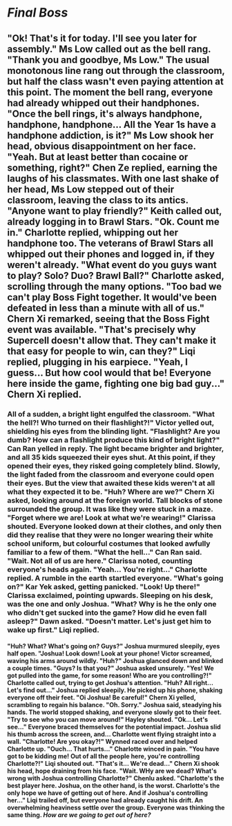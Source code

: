   # *Final Boss*
  ## "Ok! That's it for today. I'll see you later for assembly." Ms Low called out as the bell rang. "Thank you and goodbye, Ms Low." The usual monotonous line rang out through the classroom, but half the class wasn't even paying attention at this point. The moment the bell rang, everyone had already whipped out their handphones. "Once the bell rings, it's always handphone, handphone, handphone... All the Year 1s have a handphone addiction, is it?" Ms Low shook her head, obvious disappointment on her face. "Yeah. But at least better than cocaine or something, right?" Chen Ze replied, earning the laughs of his classmates. With one last shake of her head, Ms Low stepped out of their classroom, leaving the class to its antics. "Anyone want to play friendly?" Keith called out, already logging in to Brawl Stars. "Ok. Count me in." Charlotte replied, whipping out her handphone too. The veterans of Brawl Stars all whipped out their phones and logged in, if they weren't already. "What event do you guys want to play? Solo? Duo? Brawl Ball?" Charlotte asked, scrolling through the many options. "Too bad we can't play Boss Fight together. It would've been defeated in less than a minute with all of us." Chern Xi remarked, seeing that the Boss Fight event was available. "That's precisely why Supercell doesn't allow that. They can't make it that easy for people to win, can they?" Liqi replied, plugging in his earpiece. "Yeah, I guess... But how cool would that be! Everyone here inside the game, fighting one big bad guy..." Chern Xi replied. 
  ### All of a sudden, a bright light engulfed the classroom. "What the hell?! Who turned on their flashlight?!" Victor yelled out, shielding his eyes from the blinding light. "Flashlight? Are you dumb? How can a flashlight produce this kind of bright light?" Can Ran yelled in reply. The light became brighter and brighter, and all 35 kids squeezed their eyes shut. At this point, if they opened their eyes, they risked going completely blind. Slowly, the light faded from the classroom and everyone could open their eyes. But the view that awaited these kids weren't at all what they expected it to be. "Huh? Where are we?" Chern Xi asked, looking around at the foreign world. Tall blocks of stone surrounded the group. It was like they were stuck in a maze. "Forget where we are! Look at what we're wearing!" Clarissa shouted. Everyone looked down at their clothes, and only then did they realise that they were no longer wearing their white school uniform, but colourful costumes that looked awfully familiar to a few of them. "What the hell..." Can Ran said. "Wait. Not all of us are here." Clarissa noted, counting everyone's heads again. "Yeah... You're right..." Charlotte replied. A rumble in the earth startled everyone. "What's going on?" Kar Yek asked, getting panicked. "Look! Up there!" Clarissa exclaimed, pointing upwards. Sleeping on his desk, was the one and only Joshua. "What? Why is he the only one who didn't get sucked into the game? How did he even fall asleep?" Dawn asked. "Doesn't matter. Let's just get him to wake up first." Liqi replied. 
  #### "Huh? What? What's going on? Guys?" Joshua murmured sleepily, eyes half open. "Joshua! Look down! Look at your phone! Victor screamed, waving his arms around wildly. "Huh?" Joshua glanced down and blinked a couple times. "Guys? Is that you?" Joshua asked unsurely. "Yes! We got pulled into the game, for some reason! Who are you controlling?!" Charlotte called out, trying to get Joshua's attention. "Huh? All right... Let's find out..." Joshua replied sleepily. He picked up his phone, shaking everyone off their feet. "Oi Joshua! Be careful!" Chern Xi yelled, scrambling to regain his balance. "Oh. Sorry." Joshua said, steadying his hands. The world stopped shaking, and everyone slowly got to their feet. "Try to see who you can move around!" Hayley shouted. "Ok... Let's see..." Everyone braced themselves for the potential impact. Joshua slid his thumb across the screen, and... Charlotte went flying straight into a wall. "Charlotte! Are you okay?!" Wynned raced over and helped Charlotte up. "Ouch... That hurts..." Charlotte winced in pain. "You have got to be kidding me! Out of all the people here, you're controlling Charlotte?!" Liqi shouted out. "That's it... We're dead..." Chern Xi shook his head, hope draining from his face. "Wait. WHy are we dead? What's wrong with Joshua controlling Charlotte?" Chenlu asked. "Charlotte's the best player here. Joshua, on the other hand, is the worst. Charlotte's the only hope we have of getting out of here. And if Joshua's controlling her..." Liqi trailed off, but everyone had already caught his drift. An overwhelming heaviness settle over the group. Everyone was thinking the same thing. *How are we going to get out of here?* 
